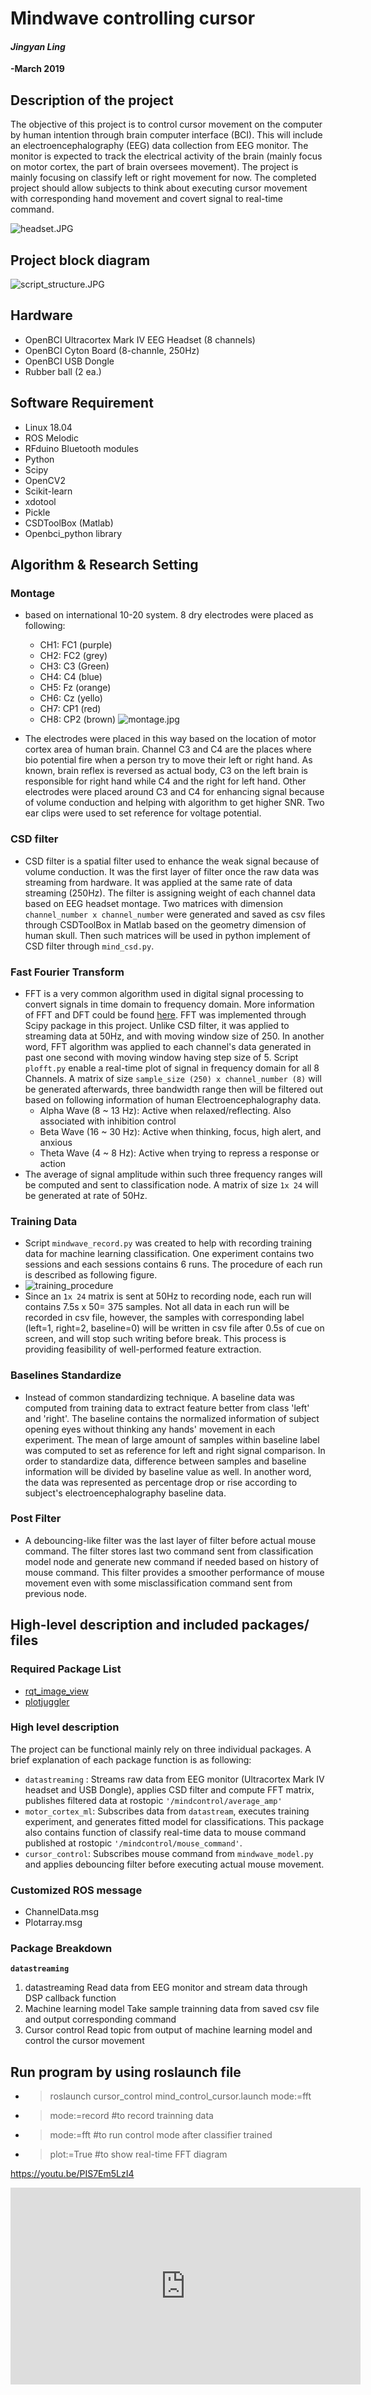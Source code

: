 # Mindwave controlling cursor

#### _Jingyan Ling_

**-March 2019**

## Description of the project
The objective of this project is to control cursor movement on the computer by human intention through brain computer interface (BCI). This will include an electroencephalography (EEG) data collection from EEG monitor. The monitor is expected to track the electrical activity of the brain (mainly focus on motor cortex, the part of brain oversees movement). The project is mainly focusing on classify left or right movement for now. The completed project should allow subjects to think about executing cursor movement with corresponding hand movement and covert signal to real-time command.

![headset.JPG]()
## Project block diagram
![script_structure.JPG](https://github.com/monkalynn813/Mindwave_controlling_cursor/blob/master/image/script_structure.JPG)

## Hardware

- OpenBCI Ultracortex Mark IV EEG Headset (8 channels)
- OpenBCI Cyton Board (8-channle, 250Hz)
- OpenBCI USB Dongle
- Rubber ball (2 ea.)
  
## Software Requirement

- Linux 18.04
- ROS Melodic
- RFduino Bluetooth modules 
- Python
- Scipy
- OpenCV2
- Scikit-learn
- xdotool
- Pickle
- CSDToolBox (Matlab)
- Openbci_python library

## Algorithm & Research Setting
### Montage 
- based on international 10-20 system. 8 dry electrodes were placed as following:
  - CH1: FC1 (purple)
  - CH2: FC2 (grey)
  - CH3: C3 (Green)
  - CH4: C4 (blue)
  - CH5: Fz (orange)
  - CH6: Cz (yello)
  - CH7: CP1 (red)
  - CH8: CP2 (brown)
![montage.jpg]()

- The electrodes were placed in this way based on the location of motor cortex area of human brain. Channel C3 and C4 are the places where bio potential fire when a person try to move their left or right hand. As known, brain reflex is reversed as actual body, C3 on the left brain is responsible for right hand while C4 and the right for left hand. Other electrodes were placed around C3 and C4 for enhancing signal because of volume conduction and helping with algorithm to get higher SNR. Two ear clips were used to set reference for voltage potential.  

### CSD filter
- CSD filter is a spatial filter used to enhance the weak signal because of volume conduction. It was the first layer of filter once the raw data was streaming from hardware. It was applied at the same rate of data streaming (250Hz). The filter is assigning weight of each channel data based on EEG headset montage. Two matrices with dimension `channel_number x channel_number` were generated and saved as csv files through CSDToolBox in Matlab based on the geometry dimension of human skull. Then such matrices will be used in python implement of CSD filter through `mind_csd.py`.

### Fast Fourier Transform
- FFT is a very common algorithm used in digital signal processing to convert signals in time domain to frequency domain. More information of FFT and DFT could be found [here](https://www.dspguide.com/ch12/2.htm). FFT was implemented through Scipy package in this project. Unlike CSD filter, it was applied to streaming data at 50Hz, and with moving window size of 250. In another word, FFT algorithm was applied to each channel's data generated in past one second with moving window having step size of 5. Script `plofft.py` enable a real-time plot of signal in frequency domain for all 8 Channels. A matrix of size `sample_size (250) x channel_number (8)` will be generated afterwards, three bandwidth range then will be filtered out based on following information of human Electroencephalography data.
  - Alpha Wave (8 ~ 13 Hz): Active when relaxed/reflecting. Also associated with inhibition control
  - Beta Wave (16 ~ 30 Hz): Active when thinking, focus, high alert, and anxious
  - Theta Wave (4 ~ 8 Hz): Active when trying to repress a response or action
- The average of signal amplitude within such three frequency ranges will be computed and sent to classification node. A matrix of size `1x 24` will be generated at rate of 50Hz.
  
### Training Data 
- Script `mindwave_record.py` was created to help with recording training data for machine learning classification. One experiment contains two sessions and each sessions contains 6 runs. The procedure of each run is described as following figure.
- ![training_procedure]()
- Since an `1x 24` matrix is sent at 50Hz to recording node, each run will contains 7.5s x 50= 375 samples. Not all data in each run will be recorded in csv file, however, the samples with corresponding label (left=1, right=2, baseline=0) will be written in csv file after 0.5s of cue on screen, and will stop such writing before break. This process is providing feasibility of well-performed feature extraction.
### Baselines Standardize
- Instead of common standardizing technique. A baseline data was computed from training data to extract feature better from class 'left' and 'right'. The baseline contains the normalized information of subject opening eyes without thinking any hands' movement in each experiment. The mean of large amount of samples within baseline label was computed to set as reference for left and right signal comparison. In order to standardize data, difference between samples and baseline information will be divided by baseline value as well. In another word, the data was represented as percentage drop or rise according to subject's electroencephalography baseline data.  
### Post Filter
- A debouncing-like filter was the last layer of filter before actual mouse command. The filter stores last two command sent from classification model node and generate new command if needed based on history of mouse command. This filter provides a smoother performance of mouse movement even with some misclassification command sent from previous node.

## High-level description and included packages/ files
### Required Package List
- [rqt_image_view](http://wiki.ros.org/rqt_image_view)
- [plotjuggler](http://wiki.ros.org/plotjuggler)

### High level description 
The project can be functional mainly rely on three individual packages. A brief explanation of each package function is as following:
- `datastreaming` : Streams raw data from EEG monitor (Ultracortex Mark IV headset and USB Dongle), applies CSD filter and compute FFT matrix, publishes filtered data at rostopic `'/mindcontrol/average_amp'`
- `motor_cortex_ml`: Subscribes data from `datastream`, executes training experiment, and generates fitted model for classifications. This package also contains function of classify real-time data to mouse command published at rostopic `'/mindcontrol/mouse_command'`.
- `cursor_control`: Subscribes mouse command from `mindwave_model.py` and applies debouncing filter before executing actual mouse movement.
### Customized ROS message
- ChannelData.msg
- Plotarray.msg
  
### Package Breakdown
**`datastreaming`**
1. datastreaming
    Read data from EEG monitor and stream data through DSP callback function
2. Machine learning model
    Take sample trainning data from saved csv file and output corresponding command
3. Cursor control 
    Read topic from output of machine learning model and control the cursor movement




## Run program by using roslaunch file

 * > roslaunch cursor_control mind_control_cursor.launch mode:=fft
 * > mode:=record  #to record trainning data
 * > mode:=fft   #to run control mode after classifier trained
 * > plot:=True  #to show real-time FFT diagram 

https://youtu.be/PIS7Em5LzI4
<iframe width="560" height="315" src="https://www.youtube.com/embed/PIS7Em5LzI4" frameborder="0" allow="accelerometer; autoplay; encrypted-media; gyroscope; picture-in-picture" allowfullscreen></iframe>